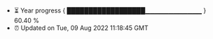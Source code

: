 - ⏳ Year progress { ██████████████████▁▁▁▁▁▁▁▁▁▁▁▁ } 60.40 %
- ⏰ Updated on Tue, 09 Aug 2022 11:18:45 GMT

